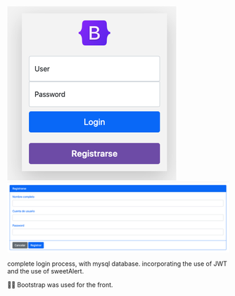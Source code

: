 ![Screenshot](login.png)
![Screenshot](register.png)


complete login process, with mysql database. incorporating the use of JWT and the use of sweetAlert.

  💁‍♂️ Bootstrap was used for the front.

